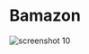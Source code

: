 # Bamazon

![screenshot 10](https://user-images.githubusercontent.com/44481876/51396408-0b52a080-1b0d-11e9-817b-2526bfd8adeb.png)
